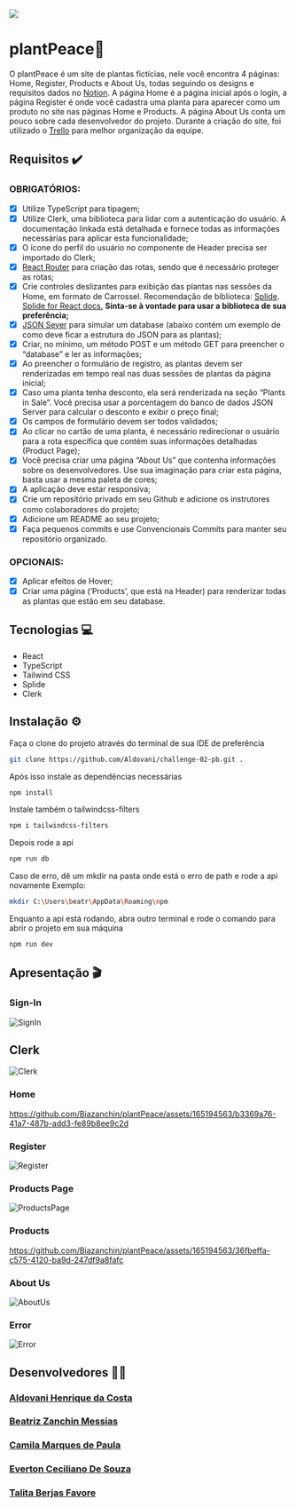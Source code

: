 <img src="./.github/preview.png"/>

# plantPeace🌱
O plantPeace é um site de plantas fictícias, nele você encontra 4 páginas: Home, Register, Products e About Us, todas seguindo os designs e requisitos dados no [Notion](https://dramatic-water-ade.notion.site/Desafio-2-Semana-8-956e3babfbc04f9aa29dde186cddaba5). A página Home é a página inicial após o login, a página Register é onde você cadastra uma planta para aparecer como um produto no site nas páginas Home e Products. A página About Us conta um pouco sobre cada desenvolvedor do projeto. Durante a criação do site, foi utilizado o  [Trello](https://trello.com/b/93wJ5xlD/challenge-02-pb) para melhor organização da equipe.

## Requisitos ✔️
### OBRIGATÓRIOS:
- [x] Utilize TypeScript para tipagem;
- [x] Utilize Clerk, uma biblioteca para lidar com a autenticação do usuário. A documentação linkada está detalhada e fornece todas as informações necessárias para aplicar esta funcionalidade;
- [x] O ícone do perfil do usuário no componente de Header precisa ser importado do Clerk;
- [x] [React Router](https://reactrouter.com/en/main) para criação das rotas, sendo que é necessário proteger as rotas;
- [x] Crie controles deslizantes para exibição das plantas nas sessões da Home, em formato de Carrossel. Recomendação de biblioteca: [Splide](https://splidejs.com/). [Splide for React docs.](https://splidejs.com/integration/react-splide/) **Sinta-se à vontade para usar a biblioteca de sua preferência;**
- [x] [JSON Sever](https://github.com/typicode/json-server) para simular um database (abaixo contém um exemplo de como deve ficar a estrutura do JSON para as plantas);
- [x] Criar, no mínimo, um método POST e um método GET para preencher o “database” e ler as informações;
- [x] Ao preencher o formulário de registro, as plantas devem ser renderizadas em tempo real nas duas sessões de plantas da página inicial;
- [x] Caso uma planta tenha desconto, ela será renderizada na seção “Plants in Sale”. Você precisa usar a porcentagem do banco de dados JSON Server para calcular o desconto e exibir o preço final;
- [x] Os campos de formulário devem ser todos validados;
- [x] Ao clicar no cartão de uma planta, é necessário redirecionar o usuário para a rota específica que contém suas informações detalhadas (Product Page);
- [x] Você precisa criar uma página “About Us” que contenha informações sobre os desenvolvedores. Use sua imaginação para criar esta página, basta usar a mesma paleta de cores;
- [x] A aplicação deve estar responsiva;
- [x] Crie um repositório privado em seu Github e adicione os instrutores como colaboradores do projeto;
- [x] Adicione um README ao seu projeto;
- [x] Faça pequenos commits e use Convencionais Commits para manter seu repositório organizado.

### OPCIONAIS:
- [x] Aplicar efeitos de Hover;
- [x] Criar uma página (’Products’, que está na Header) para renderizar todas as plantas que estão em seu database.

## Tecnologias 💻
* React
* TypeScript
* Tailwind CSS
* Splide
* Clerk

## Instalação ⚙️
Faça o clone do projeto através do terminal de sua IDE de preferência
```bash
git clone https://github.com/Aldovani/challenge-02-pb.git .
```

Após isso instale as dependências necessárias
```bash
npm install
```

Instale também o tailwindcss-filters
```bash
npm i tailwindcss-filters
```

Depois rode a api
```bash
npm run db
```

Caso de erro, dê um mkdir na pasta onde está o erro de path e rode a api novamente
Exemplo:
```bash
mkdir C:\Users\beatr\AppData\Roaming\npm
```

Enquanto a api está rodando, abra outro terminal e rode o comando para abrir o projeto em sua máquina
```bash
npm run dev
```

## Apresentação 🎬
### Sign-In
![SignIn](https://github.com/Biazanchin/plantPeace/assets/165194563/a197ae01-32ac-4507-992c-79b29e92d2b3)

## Clerk
![Clerk](https://github.com/Biazanchin/plantPeace/assets/165194563/3d7836cf-2883-4878-a325-3b07bcfad6dc)

### Home


https://github.com/Biazanchin/plantPeace/assets/165194563/b3369a76-41a7-487b-add3-fe89b8ee9c2d


### Register
![Register](https://github.com/Biazanchin/plantPeace/assets/165194563/5010c30b-3593-40bc-a21d-fec0093a1f4a)

### Products Page
![ProductsPage](https://github.com/Biazanchin/plantPeace/assets/165194563/d620fcb2-f21a-4635-8ed9-ec3df110daee)

### Products


https://github.com/Biazanchin/plantPeace/assets/165194563/36fbeffa-c575-4120-ba9d-247df9a8fafc


### About Us
![AboutUs](https://github.com/Biazanchin/plantPeace/assets/165194563/e9c55640-3bc8-461d-9f6d-40d00d0b5258)

### Error
![Error](https://github.com/Biazanchin/plantPeace/assets/165194563/0bb16270-5c0a-484a-abe3-44d6ccb3c2a4)

## Desenvolvedores 👨‍💻
### [Aldovani Henrique da Costa](https://github.com/Aldovani)
### [Beatriz Zanchin Messias](https://github.com/Biazanchin)
### [Camila Marques de Paula](https://github.com/itsmecamila)
### [Everton Ceciliano De Souza](https://github.com/EvertonCeciliano)
### [Talita Berjas Favore](https://github.com/itsmecamila)
